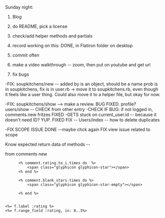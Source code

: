Sunday night: 
1. Blog
2. do README, pick a license 
3. check/add helper methods and partials 
4. record working on this:   DONE, in Flatiron folder on desktop 
5. commit often 
6. make a video walkthrough -- zoom, then put on youtube and get url 

7. fix bugs 

-FIX: soupkitchens/new -- added by  is an object, should be a name
    prob is in soupkitchens, fix is in user.rb -> move it to soupkitchens.rb, even though it feels like a user thing. Could also move it to a helper file, but okay for now. 

-FIX: soupkitchens/show  --> make a review. BUG FIXED. 
profile? users/show -- CHECK from other entry 
-CHECK IF BUG: if not logged in, comments.new fritzes FIXED
-GETS stuck on current_user.id -- because it doesn't need ID? YUP. FIXED
FIX -- Users/index -- how to delete duplicates

-FIX SCOPE ISSUE DONE --maybe chck again 
 FIX view issue related to scope  



Know expected return data of methods -- 




from comments new 
  <!--  <h3> As of <%= Date.today.to_s(:long) %> there are <%= @comment.comments_quantity %> crowdsourced reviews of Philadelphia's soupkitchens!.</h3> -->

          <% comment.rating.to_i.times do  %>
              <span class="glyphicon glyphicon-star"></span>
          <% end %>
          
          <% comment.blank_stars.times do %>
              <span class="glyphicon glyphicon-star-empty"></span>
        
          <% end %>

          
    <%= f.label :rating %>
    <%= f.range_field :rating, in: 0..5%>